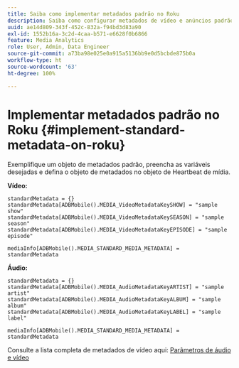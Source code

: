 ```yaml
---
title: Saiba como implementar metadados padrão no Roku
description: Saiba como configurar metadados de vídeo e anúncios padrão a serem enviados com chamadas de rastreamento no Roku.
uuid: ae14d809-343f-452c-832a-f94bd3d83a90
exl-id: 1552b16a-3c2d-4caa-b571-e6628f0b6866
feature: Media Analytics
role: User, Admin, Data Engineer
source-git-commit: a73ba98e025e0a915a5136bb9e0d5bcbde875b0a
workflow-type: ht
source-wordcount: '63'
ht-degree: 100%

---
```


# Implementar metadados padrão no Roku {#implement-standard-metadata-on-roku}

Exemplifique um objeto de metadados padrão, preencha as variáveis desejadas e defina o objeto de metadados no objeto de Heartbeat de mídia.

**Vídeo:**

```
standardMetadata = {}
standardMetadata[ADBMobile().MEDIA_VideoMetadataKeySHOW] = "sample show"
standardMetadata[ADBMobile().MEDIA_VideoMetadataKeySEASON] = "sample season"
standardMetadata[ADBMobile().MEDIA_VideoMetadataKeyEPISODE] = "sample episode"

mediaInfo[ADBMobile().MEDIA_STANDARD_MEDIA_METADATA] = standardMetadata
```

**Áudio:**

```
standardMetadata = {}
standardMetadata[ADBMobile().MEDIA_AudioMetadataKeyARTIST] = "sample artist"
standardMetadata[ADBMobile().MEDIA_AudioMetadataKeyALBUM] = "sample album"
standardMetadata[ADBMobile().MEDIA_AudioMetadataKeyLABEL] = "sample label"

mediaInfo[ADBMobile().MEDIA_STANDARD_MEDIA_METADATA] = standardMetadata
```

Consulte a lista completa de metadados de vídeo aqui: [Parâmetros de áudio e vídeo](/help/implementation/variables/audio-video-parameters.md)
